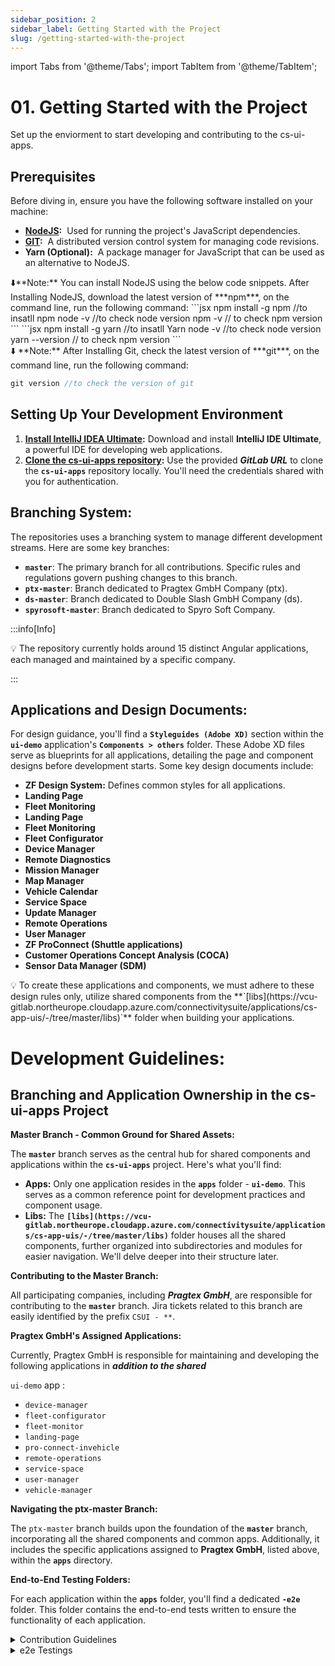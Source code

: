 ```yaml
---
sidebar_position: 2
sidebar_label: Getting Started with the Project
slug: /getting-started-with-the-project
---
```


import Tabs from '@theme/Tabs';
import TabItem from '@theme/TabItem';

# 01. Getting Started with the Project

Set up the enviorment to start developing and contributing to the cs-ui-apps.

## **Prerequisites**

Before diving in, ensure you have the following software installed on your machine:

- **[NodeJS](https://docs.npmjs.com/downloading-and-installing-node-js-and-npm):**  Used for running the project's JavaScript dependencies.
- **[GIT](https://git-scm.com/book/en/v2/Getting-Started-Installing-Git):**  A distributed version control system for managing code revisions.
- **Yarn (Optional):**  A package manager for JavaScript that can be used as an alternative to NodeJS.

<aside>
⬇️**Note:** You can install NodeJS using the below code snippets. After Installing NodeJS, download the latest version of ***npm***, on the command line, run the following command:

<Tabs>
  <TabItem value="NPM" label="NPM" default>
 ```jsx
npm install -g npm //to insatll npm
node -v //to check node version
npm -v // to check npm version
```
  </TabItem>

  <TabItem value="YARN" label="YARN">
     ```jsx
npm install -g yarn //to insatll Yarn
node -v //to check node version
yarn --version // to check npm version
```
  </TabItem>

</Tabs>

</aside>

<aside>
⬇️ **Note:** After Installing Git, check the latest version of ***git***, on the command line, run the following command:

```jsx
git version //to check the version of git
```

</aside>

## **Setting Up Your Development Environment**

1. **[Install IntelliJ IDEA Ultimate](https://www.jetbrains.com/idea/download/?section=windows):** Download and install **IntelliJ IDE Ultimate**, a powerful IDE for developing web applications.
2. **[Clone the cs-ui-apps repository](https://vcu-gitlab.northeurope.cloudapp.azure.com/connectivitysuite/applications/cs-):** Use the provided **_GitLab URL_** to clone the **`cs-ui-apps`** repository locally. You'll need the credentials shared with you for authentication.

## **Branching System:**

The repositories uses a branching system to manage different development streams. Here are some key branches:

- **`master`**: The primary branch for all contributions. Specific rules and regulations govern pushing changes to this branch.
- **`ptx-master`**: Branch dedicated to Pragtex GmbH Company (ptx).
- **`ds-master`**: Branch dedicated to Double Slash GmbH Company (ds).
- **`spyrosoft-master`**: Branch dedicated to Spyro Soft Company.

<aside>
:::info[Info]

💡 The repository currently holds around 15 distinct Angular applications, each managed and maintained by a specific company.

:::

</aside>

## **Applications and Design Documents:**

For design guidance, you'll find a **`Styleguides (Adobe XD)`** section within the **`ui-demo`** application's
**`Components > others`** folder. These Adobe XD files serve as blueprints for all applications, detailing the page and component designs before development starts. Some key design documents include:

- **ZF Design System:** Defines common styles for all applications.
- **Landing Page**
- **Fleet Monitoring**
- **Landing Page**
- **Fleet Monitoring**
- **Fleet Configurator**
- **Device Manager**
- **Remote Diagnostics**
- **Mission Manager**
- **Map Manager**
- **Vehicle Calendar**
- **Service Space**
- **Update Manager**
- **Remote Operations**
- **User Manager**
- **ZF ProConnect (Shuttle applications)**
- **Customer Operations Concept Analysis (COCA)**
- **Sensor Data Manager (SDM)**

<aside>
💡 To create these applications and components, we must adhere to these design rules only, utilize shared components from the **`[libs](https://vcu-gitlab.northeurope.cloudapp.azure.com/connectivitysuite/applications/cs-app-uis/-/tree/master/libs)`** folder when building your applications.

</aside>

# **Development Guidelines:**

## **Branching and Application Ownership in the cs-ui-apps Project**

**Master Branch - Common Ground for Shared Assets:**

The **`master`** branch serves as the central hub for shared components and applications within the **`cs-ui-apps`** project. Here's what you'll find:

- **Apps:** Only one application resides in the **`apps`** folder - **`ui-demo`**. This serves as a common reference point for development practices and component usage.
- **Libs:** The **`[libs](https://vcu-gitlab.northeurope.cloudapp.azure.com/connectivitysuite/applications/cs-app-uis/-/tree/master/libs)`** folder houses all the shared components, further organized into subdirectories and modules for easier navigation. We'll delve deeper into their structure later.

**Contributing to the Master Branch:**

All participating companies, including **_Pragtex GmbH_**, are responsible for contributing to the **`master`** branch. Jira tickets related to this branch are easily identified by the prefix `CSUI - **`.

**Pragtex GmbH's Assigned Applications:**

Currently, Pragtex GmbH is responsible for maintaining and developing the following applications in **_addition to the shared_**

`ui-demo` app :

- `device-manager`
- `fleet-configurator`
- `fleet-monitor`
- `landing-page`
- `pro-connect-invehicle`
- `remote-operations`
- `service-space`
- `user-manager`
- `vehicle-manager`

**Navigating the ptx-master Branch:**

The `ptx-master` branch builds upon the foundation of the **`master`** branch, incorporating all the shared components and common apps. Additionally, it includes the specific applications assigned to **Pragtex GmbH**, listed above, within the **`apps`** directory.

**End-to-End Testing Folders:**

For each application within the **`apps`** folder, you'll find a dedicated **`-e2e`** folder. This folder contains the end-to-end tests written to ensure the functionality of each application.

<details>
  <summary>Contribution Guidelines</summary>
  <div>
    <div>Detailed guidelines and regulations governing repository contributions are covered in ***SECTION - 3***: How to contribute.</div>
  </div>
</details>
<details>
  <summary>e2e Testings</summary>
  <div>
    <div>We'll explore this topic further in ***SECTION - 4:*** All about e2e tests.</div>
    <br/>
  </div>
</details>
